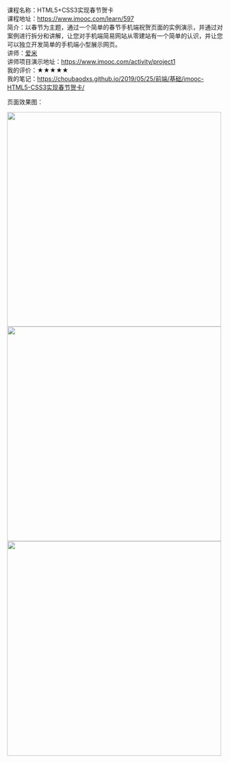 课程名称：HTML5+CSS3实现春节贺卡  
课程地址：https://www.imooc.com/learn/597  
简介：以春节为主题，通过一个简单的春节手机端祝贺页面的实例演示，并通过对案例进行拆分和讲解，让您对手机端简易网站从零建站有一个简单的认识，并让您可以独立开发简单的手机端小型展示网页。  
讲师：[爱米](https://www.imooc.com/u/2375888/courses?sort=publish)  
讲师项目演示地址：https://www.imooc.com/activity/project1  
我的评价：★★★★★  
我的笔记：https://choubaodxs.github.io/2019/05/25/前端/基础/imooc-HTML5-CSS3实现春节贺卡/  

页面效果图：
<div algin="center"><img width="500" src="https://choubaodxs.github.io/2019/05/25/前端/基础/imooc-HTML5-CSS3实现春节贺卡/3-5.jpg"></div>
<div algin="center"><img width="500" src="https://choubaodxs.github.io/2019/05/25/前端/基础/imooc-HTML5-CSS3实现春节贺卡/3-6.jpg"></div>
<div algin="center"><img width="500" src="https://choubaodxs.github.io/2019/05/25/前端/基础/imooc-HTML5-CSS3实现春节贺卡/3-7.jpg"></div>